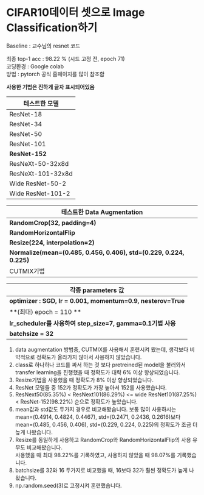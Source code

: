 # CIFAR10데이터 셋으로 Image Classification하기

Baseline : 교수님의 resnet 코드<br/>

최종 top-1 acc : 98.22 % (시드 고정 전, epoch 71)<br/>
코딩환경 : Google colab<br/>
방법 : pytorch 공식 홈페이지를 많이 참조함<br/>

**사용한 기법은 진하게 글자 표시되어있음**<br/>

|테스트한 모델|
|------|
|ResNet-18|
|ResNet-34|
|ResNet-50|
|ResNet-101|
|**ResNet-152**|
|ResNeXt-50-32x8d|
|ResNeXt-101-32x8d|
|Wide ResNet-50-2|
|Wide ResNet-101-2|

|테스트한 Data Augmentation|
|------|
|**RandomCrop(32, padding=4)**|
|**RandomHorizontalFlip**|
|**Resize(224, interpolation=2)**|
|**Normalize(mean=(0.485, 0.456, 0.406), std=(0.229, 0.224, 0.225)**|
|CUTMIX기법|

|각종 parameters 값|
|------|
|**optimizer : SGD, lr = 0.001, momentum=0.9, nesterov=True**|
| **(최대) epoch = 110 **|
|**lr_scheduler를 사용하여 step_size=7, gamma=0.1기법 사용**|
|**batchsize = 32**|

1. data augmentation 방법중, CUTMIX를 사용해서 훈련시켜 봤는데, 생각보다 비약적으로 정확도가 올라가지 않아서 사용하지 않았습니다.<br/>
2. class로 하나하나 코드를 짜서 하는 것 보다 pretreined된 model을 불러와서 transfer learning을 진행했을 때 정확도가 대략 6% 이상 향상되었습니다.<br/>
3. Resize기법을 사용했을 때 정확도가 8% 이상 향상되었습니다.<br/>
4. ResNet 모델들 중 152가 정확도가 가장 높아서 152를 사용했습니다.<br/>
5. ResNext50(85.35%) < ResNext101(86.29%) <= wide ResNet101(87.25%) < ResNet-152(98.22%) 순으로 정확도가 높았습니다.<br/>
6. mean값과 std값도 두가지 경우로 비교해봤습니다. 보통 많이 사용하시는<br/>
mean=(0.4914, 0.4824, 0.4467), std=(0.2471, 0.2436, 0.2616)보다 <br/>
mean=(0.485, 0.456, 0.406), std=(0.229, 0.224, 0.225)의 정확도가 조금 더 높게 나왔습니다.<br/>
7. Resize를 동일하게 사용하고 RandomCrop와 RandomHorizontalFlip의 사용 유무도 비교해봤습니다.<br/>
사용했을 때 최대 98.22%를 기록하였고, 사용하지 않았을 때 98.07%를 기록했습니다.<br/>
8. batchsize를 32와 16 두가지로 비교했을 때, 16보다 32가 훨씬 정확도가 높게 나왔습니다.<br/>
9. np.random.seed(3)로 고정시켜 훈련했습니다.<br/>


